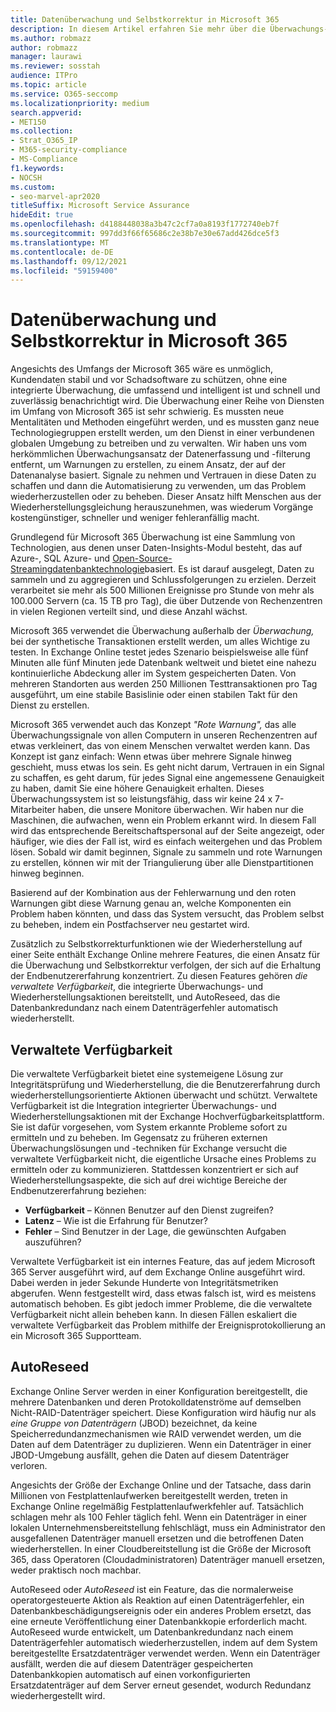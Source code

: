 ```yaml
---
title: Datenüberwachung und Selbstkorrektur in Microsoft 365
description: In diesem Artikel erfahren Sie mehr über die Überwachungs- und Selbstkorrekturfunktionen von Microsoft 365.
ms.author: robmazz
author: robmazz
manager: laurawi
ms.reviewer: sosstah
audience: ITPro
ms.topic: article
ms.service: O365-seccomp
ms.localizationpriority: medium
search.appverid:
- MET150
ms.collection:
- Strat_O365_IP
- M365-security-compliance
- MS-Compliance
f1.keywords:
- NOCSH
ms.custom:
- seo-marvel-apr2020
titleSuffix: Microsoft Service Assurance
hideEdit: true
ms.openlocfilehash: d4188448038a3b47c2cf7a0a8193f1772740eb7f
ms.sourcegitcommit: 997dd3f66f65686c2e38b7e30e67add426dce5f3
ms.translationtype: MT
ms.contentlocale: de-DE
ms.lasthandoff: 09/12/2021
ms.locfileid: "59159400"
---
```

# <a name="data-monitoring-and-self-healing-in-microsoft-365"></a>Datenüberwachung und Selbstkorrektur in Microsoft 365

Angesichts des Umfangs der Microsoft 365 wäre es unmöglich, Kundendaten stabil und vor Schadsoftware zu schützen, ohne eine integrierte Überwachung, die umfassend und intelligent ist und schnell und zuverlässig benachrichtigt wird. Die Überwachung einer Reihe von Diensten im Umfang von Microsoft 365 ist sehr schwierig. Es mussten neue Mentalitäten und Methoden eingeführt werden, und es mussten ganz neue Technologiegruppen erstellt werden, um den Dienst in einer verbundenen globalen Umgebung zu betreiben und zu verwalten. Wir haben uns vom herkömmlichen Überwachungsansatz der Datenerfassung und -filterung entfernt, um Warnungen zu erstellen, zu einem Ansatz, der auf der Datenanalyse basiert. Signale zu nehmen und Vertrauen in diese Daten zu schaffen und dann die Automatisierung zu verwenden, um das Problem wiederherzustellen oder zu beheben. Dieser Ansatz hilft Menschen aus der Wiederherstellungsgleichung herauszunehmen, was wiederum Vorgänge kostengünstiger, schneller und weniger fehleranfällig macht. 

Grundlegend für Microsoft 365 Überwachung ist eine Sammlung von Technologien, aus denen unser Daten-Insights-Modul besteht, das auf Azure-, SQL Azure- und [Open-Source-Streamingdatenbanktechnologie](https://cassandra.apache.org/)basiert. Es ist darauf ausgelegt, Daten zu sammeln und zu aggregieren und Schlussfolgerungen zu erzielen. Derzeit verarbeitet sie mehr als 500 Millionen Ereignisse pro Stunde von mehr als 100.000 Servern (ca. 15 TB pro Tag), die über Dutzende von Rechenzentren in vielen Regionen verteilt sind, und diese Anzahl wächst. 

Microsoft 365 verwendet die Überwachung außerhalb der *Überwachung,* bei der synthetische Transaktionen erstellt werden, um alles Wichtige zu testen. In Exchange Online testet jedes Szenario beispielsweise alle fünf Minuten alle fünf Minuten jede Datenbank weltweit und bietet eine nahezu kontinuierliche Abdeckung aller im System gespeicherten Daten. Von mehreren Standorten aus werden 250 Millionen Testtransaktionen pro Tag ausgeführt, um eine stabile Basislinie oder einen stabilen Takt für den Dienst zu erstellen. 

Microsoft 365 verwendet auch das Konzept *"Rote Warnung",* das alle Überwachungssignale von allen Computern in unseren Rechenzentren auf etwas verkleinert, das von einem Menschen verwaltet werden kann. Das Konzept ist ganz einfach: Wenn etwas über mehrere Signale hinweg geschieht, muss etwas los sein. Es geht nicht darum, Vertrauen in ein Signal zu schaffen, es geht darum, für jedes Signal eine angemessene Genauigkeit zu haben, damit Sie eine höhere Genauigkeit erhalten. Dieses Überwachungssystem ist so leistungsfähig, dass wir keine 24 x 7-Mitarbeiter haben, die unsere Monitore überwachen. Wir haben nur die Maschinen, die aufwachen, wenn ein Problem erkannt wird. In diesem Fall wird das entsprechende Bereitschaftspersonal auf der Seite angezeigt, oder häufiger, wie dies der Fall ist, wird es einfach weitergehen und das Problem lösen. Sobald wir damit beginnen, Signale zu sammeln und rote Warnungen zu erstellen, können wir mit der Triangulierung über alle Dienstpartitionen hinweg beginnen. 

Basierend auf der Kombination aus der Fehlerwarnung und den roten Warnungen gibt diese Warnung genau an, welche Komponenten ein Problem haben könnten, und dass das System versucht, das Problem selbst zu beheben, indem ein Postfachserver neu gestartet wird. 

Zusätzlich zu Selbstkorrekturfunktionen wie der Wiederherstellung auf einer Seite enthält Exchange Online mehrere Features, die einen Ansatz für die Überwachung und Selbstkorrektur verfolgen, der sich auf die Erhaltung der Endbenutzererfahrung konzentriert. Zu diesen Features gehören *die verwaltete Verfügbarkeit*, die integrierte Überwachungs- und Wiederherstellungsaktionen bereitstellt, und AutoReseed, das die Datenbankredundanz nach einem Datenträgerfehler automatisch wiederherstellt. 

## <a name="managed-availability"></a>Verwaltete Verfügbarkeit 

Die verwaltete Verfügbarkeit bietet eine systemeigene Lösung zur Integritätsprüfung und Wiederherstellung, die die Benutzererfahrung durch wiederherstellungsorientierte Aktionen überwacht und schützt. Verwaltete Verfügbarkeit ist die Integration integrierter Überwachungs- und Wiederherstellungsaktionen mit der Exchange Hochverfügbarkeitsplattform. Sie ist dafür vorgesehen, vom System erkannte Probleme sofort zu ermitteln und zu beheben. Im Gegensatz zu früheren externen Überwachungslösungen und -techniken für Exchange versucht die verwaltete Verfügbarkeit nicht, die eigentliche Ursache eines Problems zu ermitteln oder zu kommunizieren. Stattdessen konzentriert er sich auf Wiederherstellungsaspekte, die sich auf drei wichtige Bereiche der Endbenutzererfahrung beziehen:

- **Verfügbarkeit** – Können Benutzer auf den Dienst zugreifen? 
- **Latenz** – Wie ist die Erfahrung für Benutzer? 
- **Fehler** – Sind Benutzer in der Lage, die gewünschten Aufgaben auszuführen? 

Verwaltete Verfügbarkeit ist ein internes Feature, das auf jedem Microsoft 365 Server ausgeführt wird, auf dem Exchange Online ausgeführt wird. Dabei werden in jeder Sekunde Hunderte von Integritätsmetriken abgerufen. Wenn festgestellt wird, dass etwas falsch ist, wird es meistens automatisch behoben. Es gibt jedoch immer Probleme, die die verwaltete Verfügbarkeit nicht allein beheben kann. In diesen Fällen eskaliert die verwaltete Verfügbarkeit das Problem mithilfe der Ereignisprotokollierung an ein Microsoft 365 Supportteam.

## <a name="autoreseed"></a>AutoReseed

Exchange Online Server werden in einer Konfiguration bereitgestellt, die mehrere Datenbanken und deren Protokolldatenströme auf demselben Nicht-RAID-Datenträger speichert. Diese Konfiguration wird häufig nur als *eine Gruppe von Datenträgern* (JBOD) bezeichnet, da keine Speicherredundanzmechanismen wie RAID verwendet werden, um die Daten auf dem Datenträger zu duplizieren. Wenn ein Datenträger in einer JBOD-Umgebung ausfällt, gehen die Daten auf diesem Datenträger verloren. 

Angesichts der Größe der Exchange Online und der Tatsache, dass darin Millionen von Festplattenlaufwerken bereitgestellt werden, treten in Exchange Online regelmäßig Festplattenlaufwerkfehler auf. Tatsächlich schlagen mehr als 100 Fehler täglich fehl. Wenn ein Datenträger in einer lokalen Unternehmensbereitstellung fehlschlägt, muss ein Administrator den ausgefallenen Datenträger manuell ersetzen und die betroffenen Daten wiederherstellen. In einer Cloudbereitstellung ist die Größe der Microsoft 365, dass Operatoren (Cloudadministratoren) Datenträger manuell ersetzen, weder praktisch noch machbar. 

AutoReseed oder *AutoReseed* ist ein Feature, das die normalerweise operatorgesteuerte Aktion als Reaktion auf einen Datenträgerfehler, ein Datenbankbeschädigungsereignis oder ein anderes Problem ersetzt, das eine erneute Veröffentlichung einer Datenbankkopie erforderlich macht. AutoReseed wurde entwickelt, um Datenbankredundanz nach einem Datenträgerfehler automatisch wiederherzustellen, indem auf dem System bereitgestellte Ersatzdatenträger verwendet werden. Wenn ein Datenträger ausfällt, werden die auf diesem Datenträger gespeicherten Datenbankkopien automatisch auf einen vorkonfigurierten Ersatzdatenträger auf dem Server erneut gesendet, wodurch Redundanz wiederhergestellt wird. 